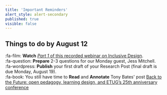 ```yaml
---
title: 'Important Reminders'
alert_style: alert-secondary
published: true
visible: false
---
```


## Things to do by August 12
:fa-film: **Watch** [*Part 1* of this recorded webinar on Inclusive Design](https://bccampus.ca/2019/03/12/inclusive-design-webinar-series/).   
:fa-question: **Prepare** 2-3 questions for our Monday guest, Jess Mitchell.   
:fa-wordpress: **Publish** your first draft of your Research Post (final draft is due Monday, August 19).   
:fa-book: You still have time to **Read** and **Annotate** Tony Bates' post [Back to the Future: open pedagogy, learning design, and ETUG’s 25th anniversary conference](https://www.tonybates.ca/2019/06/24/back-to-the-future-open-pedagogy-learning-design-and-etugs-25th-anniversary-conference/)  
